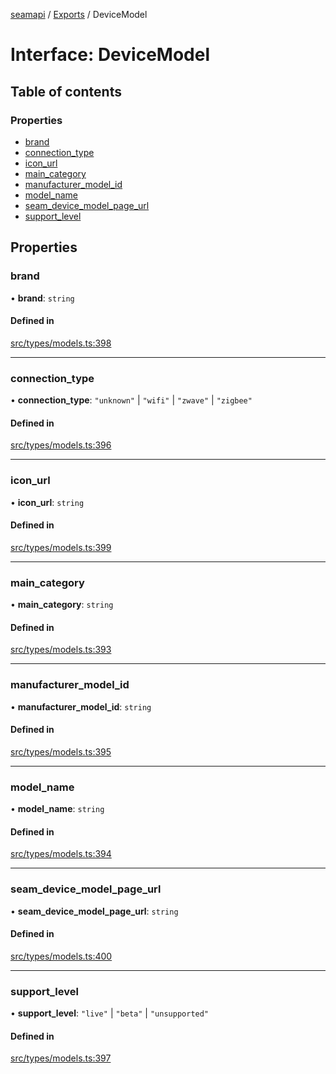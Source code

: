 [seamapi](../README.md) / [Exports](../modules.md) / DeviceModel

# Interface: DeviceModel

## Table of contents

### Properties

- [brand](DeviceModel.md#brand)
- [connection\_type](DeviceModel.md#connection_type)
- [icon\_url](DeviceModel.md#icon_url)
- [main\_category](DeviceModel.md#main_category)
- [manufacturer\_model\_id](DeviceModel.md#manufacturer_model_id)
- [model\_name](DeviceModel.md#model_name)
- [seam\_device\_model\_page\_url](DeviceModel.md#seam_device_model_page_url)
- [support\_level](DeviceModel.md#support_level)

## Properties

### brand

• **brand**: `string`

#### Defined in

[src/types/models.ts:398](https://github.com/seamapi/javascript/blob/main/src/types/models.ts#L398)

___

### connection\_type

• **connection\_type**: ``"unknown"`` \| ``"wifi"`` \| ``"zwave"`` \| ``"zigbee"``

#### Defined in

[src/types/models.ts:396](https://github.com/seamapi/javascript/blob/main/src/types/models.ts#L396)

___

### icon\_url

• **icon\_url**: `string`

#### Defined in

[src/types/models.ts:399](https://github.com/seamapi/javascript/blob/main/src/types/models.ts#L399)

___

### main\_category

• **main\_category**: `string`

#### Defined in

[src/types/models.ts:393](https://github.com/seamapi/javascript/blob/main/src/types/models.ts#L393)

___

### manufacturer\_model\_id

• **manufacturer\_model\_id**: `string`

#### Defined in

[src/types/models.ts:395](https://github.com/seamapi/javascript/blob/main/src/types/models.ts#L395)

___

### model\_name

• **model\_name**: `string`

#### Defined in

[src/types/models.ts:394](https://github.com/seamapi/javascript/blob/main/src/types/models.ts#L394)

___

### seam\_device\_model\_page\_url

• **seam\_device\_model\_page\_url**: `string`

#### Defined in

[src/types/models.ts:400](https://github.com/seamapi/javascript/blob/main/src/types/models.ts#L400)

___

### support\_level

• **support\_level**: ``"live"`` \| ``"beta"`` \| ``"unsupported"``

#### Defined in

[src/types/models.ts:397](https://github.com/seamapi/javascript/blob/main/src/types/models.ts#L397)
